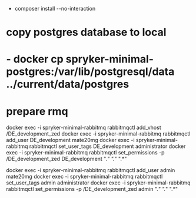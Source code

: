  - composer install --no-interaction
 
 
 # copy postgres database to local
 # - docker cp spryker-minimal-postgres:/var/lib/postgresql/data ../current/data/postgres
 
 # prepare rmq
 docker exec -i spryker-minimal-rabbitmq rabbitmqctl add_vhost /DE_development_zed
 docker exec -i spryker-minimal-rabbitmq rabbitmqctl add_user DE_development mate20mg
 docker exec -i spryker-minimal-rabbitmq rabbitmqctl set_user_tags DE_development administrator
 docker exec -i spryker-minimal-rabbitmq rabbitmqctl set_permissions -p /DE_development_zed DE_development ".*" ".*" ".*"
 
 docker exec -i spryker-minimal-rabbitmq rabbitmqctl add_user admin mate20mg
 docker exec -i spryker-minimal-rabbitmq rabbitmqctl set_user_tags admin administrator
 docker exec -i spryker-minimal-rabbitmq rabbitmqctl set_permissions -p /DE_development_zed admin ".*" ".*" ".*"
